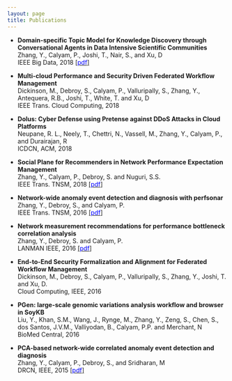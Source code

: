 ```yaml
---
layout: page
title: Publications
---
```


<a name="paper-dstp"></a>
* **Domain-specific Topic Model for Knowledge Discovery through Conversational Agents in Data Intensive Scientific Communities** <br />
  Zhang, Y., Calyam, P., Joshi, T., Nair, S., and Xu, D <br />
  IEEE Big Data, 2018 [[<span style="color:blue">pdf</span>]](https://zhangyuanxun.github.io/me/docs/papers/dstp-2018.pdf)

* **Multi-cloud Performance and Security Driven Federated Workflow Management** <br />
  Dickinson, M., Debroy, S., Calyam, P., Valluripally, S., Zhang, Y., Antequera, R.B., Joshi, T., White, T. and Xu, D <br />
  IEEE Trans. Cloud Computing, 2018

* **Dolus: Cyber Defense using Pretense against DDoS Attacks in Cloud Platforms** <br />
  Neupane, R. L., Neely, T., Chettri, N., Vassell, M., Zhang, Y., Calyam, P., and Durairajan, R <br />
  ICDCN, ACM, 2018

* **Social Plane for Recommenders in Network Performance Expectation Management** <br />
  Zhang, Y., Calyam, P., Debroy, S. and Nuguri, S.S. <br />
  IEEE Trans. TNSM, 2018 [[<span style="color:blue">pdf</span>]](https://zhangyuanxun.github.io/me/docs/papers/tnsm-2018.pdf)

* **Network-wide anomaly event detection and diagnosis with perfsonar** <br />
  Zhang, Y., Debroy, S., and Calyam, P. <br />
  IEEE Trans. TNSM, 2016 [[<span style="color:blue">pdf</span>]](https://zhangyuanxun.github.io/me/docs/papers/tnsm-2016.pdf)

* **Network measurement recommendations for performance bottleneck correlation analysis** <br />
  Zhang, Y., Debroy, S. and Calyam, P. <br />
  LANMAN IEEE, 2016 [[<span style="color:blue">pdf</span>]](https://zhangyuanxun.github.io/me/docs/papers/lamman-2016.pdf)

* **End-to-End Security Formalization and Alignment for Federated Workflow Management** <br />
  Dickinson, M., Debroy, S., Calyam, P., Valluripally, S., Zhang, Y., Joshi, T. and Xu, D. <br />
  Cloud Computing, IEEE, 2016

* **PGen: large-scale genomic variations analysis workflow and browser in SoyKB** <br />
  Liu, Y., Khan, S.M., Wang, J., Rynge, M., Zhang, Y., Zeng, S., Chen, S., dos Santos, J.V.M., Valliyodan, B., Calyam, P.P. and Merchant, N<br />
  BioMed Central, 2016
 
* **PCA-based network-wide correlated anomaly event detection and diagnosis** <br />
  Zhang, Y., Calyam, P., Debroy, S., and Sridharan, M <br />
  DRCN, IEEE, 2015 [[<span style="color:blue">pdf</span>]](https://zhangyuanxun.github.io/me/docs/papers/drcn-2015.pdf)


  